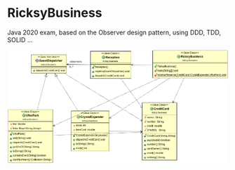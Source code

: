 # RicksyBusiness
Java 2020 exam, based on the Observer design pattern, using DDD, TDD, SOLID ...

![Diagrama de clases UML](./diagrama_clases_%20UML_.png)